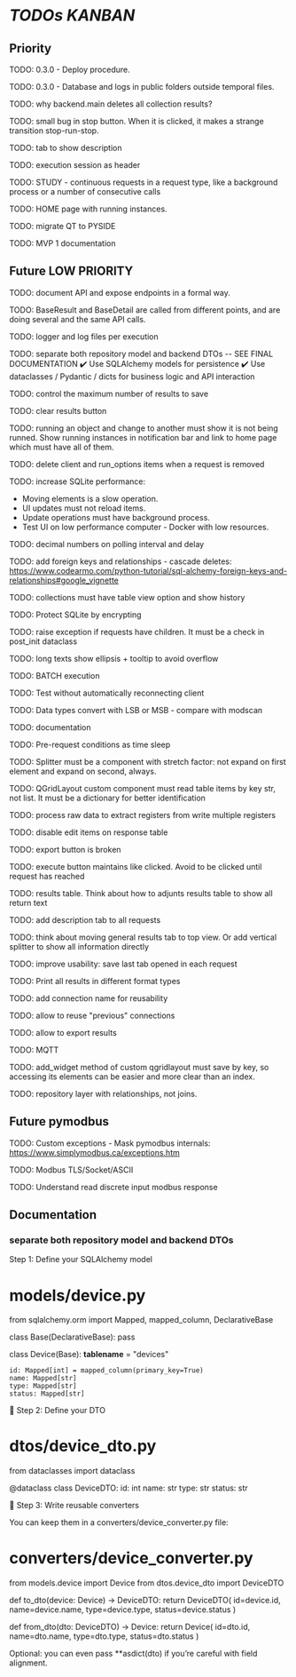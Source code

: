 # *TODOs KANBAN*

## Priority

TODO: 0.3.0 - Deploy procedure.

TODO: 0.3.0 - Database and logs in public folders outside temporal files.

TODO: why backend.main deletes all collection results?

TODO: small bug in stop button. When it is clicked, it makes a strange transition stop-run-stop.

TODO: tab to show description

TODO: execution session as header

TODO: STUDY - continuous requests in a request type, like a background process or a number of consecutive calls

TODO: HOME page with running instances.

TODO: migrate QT to PYSIDE

TODO: MVP 1 documentation

## Future LOW PRIORITY

TODO: document API and expose endpoints in a formal way.

TODO: BaseResult and BaseDetail are called from different points, and are doing several and the same API calls.

TODO: logger and log files per execution

TODO: separate both repository model and backend DTOs -- SEE FINAL DOCUMENTATION
✔️ Use SQLAlchemy models for persistence
✔️ Use dataclasses / Pydantic / dicts for business logic and API interaction

TODO: control the maximum number of results to save

TODO: clear results button

TODO: running an object and change to another must show it is not being runned. Show running instances in notification bar and link to home page which must have all of them.

TODO: delete client and run_options items when a request is removed

TODO: increase SQLite performance:
- Moving elements is a slow operation.
- UI updates must not reload items.
- Update operations must have background process.
- Test UI on low performance computer - Docker with low resources.

TODO: decimal numbers on polling interval and delay

TODO: add foreign keys and relationships - cascade deletes: https://www.codearmo.com/python-tutorial/sql-alchemy-foreign-keys-and-relationships#google_vignette

TODO: collections must have table view option and show history

TODO: Protect SQLite by encrypting

TODO: raise exception if requests have children. It must be a check in post_init dataclass

TODO: long texts show ellipsis + tooltip to avoid overflow

TODO: BATCH execution 

TODO: Test without automatically reconnecting client

TODO: Data types convert with LSB or MSB - compare with modscan

TODO: documentation

TODO: Pre-request conditions as time sleep

TODO: Splitter must be a component with stretch factor: not expand on first element and expand on second, always.

TODO: QGridLayout custom component must read table items by key str, not list. It must be a dictionary for better identification

TODO: process raw data to extract registers from write multiple registers

TODO: disable edit items on response table

TODO: export button is broken

TODO: execute button maintains like clicked. Avoid to be clicked until request has reached

TODO: results table. Think about how to adjunts results table to show all return text

TODO: add description tab to all requests

TODO: think about moving general results tab to top view. Or add vertical splitter to show all information directly

TODO: improve usability: save last tab opened in each request

TODO: Print all results in different format types

TODO: add connection name for reusability

TODO: allow to reuse "previous" connections

TODO: allow to export results

TODO: MQTT

TODO: add_widget method of custom qgridlayout must save by key, so accessing its elements can be easier and more clear than an index.

TODO: repository layer with relationships, not joins.

## Future pymodbus

TODO: Custom exceptions - Mask pymodbus internals: https://www.simplymodbus.ca/exceptions.htm

TODO: Modbus TLS/Socket/ASCII

TODO: Understand read discrete input modbus response

## Documentation

### separate both repository model and backend DTOs

Step 1: Define your SQLAlchemy model

# models/device.py
from sqlalchemy.orm import Mapped, mapped_column, DeclarativeBase

class Base(DeclarativeBase):
    pass

class Device(Base):
    __tablename__ = "devices"

    id: Mapped[int] = mapped_column(primary_key=True)
    name: Mapped[str]
    type: Mapped[str]
    status: Mapped[str]

🧾 Step 2: Define your DTO

# dtos/device_dto.py
from dataclasses import dataclass

@dataclass
class DeviceDTO:
    id: int
    name: str
    type: str
    status: str

🔁 Step 3: Write reusable converters

You can keep them in a converters/device_converter.py file:

# converters/device_converter.py
from models.device import Device
from dtos.device_dto import DeviceDTO

def to_dto(device: Device) -> DeviceDTO:
    return DeviceDTO(
        id=device.id,
        name=device.name,
        type=device.type,
        status=device.status
    )

def from_dto(dto: DeviceDTO) -> Device:
    return Device(
        id=dto.id,
        name=dto.name,
        type=dto.type,
        status=dto.status
    )

Optional: you can even pass **asdict(dto) if you’re careful with field alignment.